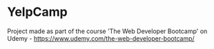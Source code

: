 # YelpCamp

Project made as part of the course 'The Web Developer Bootcamp' on Udemy - https://www.udemy.com/the-web-developer-bootcamp/
